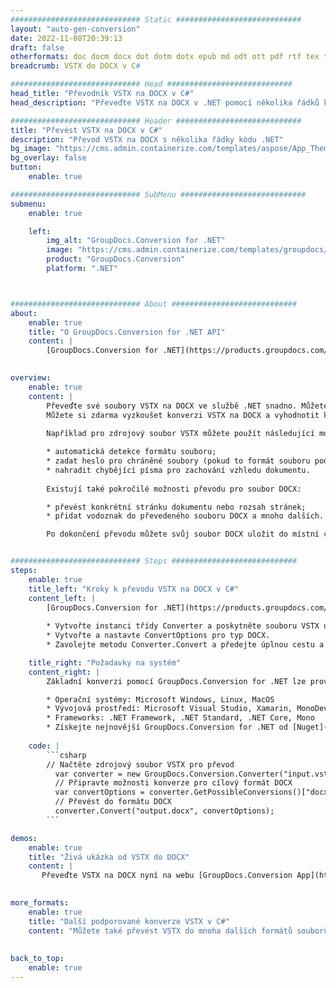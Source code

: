```yaml
---
############################# Static ############################
layout: "auto-gen-conversion"
date: 2022-11-08T20:39:13
draft: false
otherformats: doc docm docx dot dotm dotx epub md odt ott pdf rtf tex txt vdx vsdm vsdx vssm vssx vstm vstx vsx vtx xps
breadcrumb: VSTX do DOCX v C#

############################# Head ############################
head_title: "Převodník VSTX na DOCX v C#"
head_description: "Převeďte VSTX na DOCX v .NET pomocí několika řádků kódu. Použijte rozhraní GroupDocs Document Conversion API k převodu více než 160 formátů souborů."

############################# Header ############################
title: "Převést VSTX na DOCX v C#"
description: "Převod VSTX na DOCX s několika řádky kódu .NET"
bg_image: "https://cms.admin.containerize.com/templates/aspose/App_Themes/V3/images/bg/header1.png"
bg_overlay: false
button:
    enable: true

############################# SubMenu ############################
submenu:
    enable: true

    left:
        img_alt: "GroupDocs.Conversion for .NET"
        image: "https://cms.admin.containerize.com/templates/groupdocs/images/product-logos/90x90-noborder/groupdocs-conversion-net.png"
        product: "GroupDocs.Conversion"
        platform: ".NET"



############################# About ############################
about:
    enable: true
    title: "O GroupDocs.Conversion for .NET API"
    content: |
        [GroupDocs.Conversion for .NET](https://products.groupdocs.com/conversion/net/) lze použít k převodu formátů Microsoft Word, Excel, PowerPoint, PDF, Visio a dalších. GroupDocs.Conversion je samostatné API, které je vhodné pro back-endové a interní systémy, kde je vyžadován vysoký výkon. Není závislý na žádném softwaru, jako je Microsoft nebo Open Office.
    

overview:
    enable: true
    content: |
        Převeďte své soubory VSTX na DOCX ve službě .NET snadno. Můžete použít pouze několik C# řádků kódu na libovolné platformě dle vašeho výběru, jako je - Windows, Linux, macOS.
        Můžete si zdarma vyzkoušet konverzi VSTX na DOCX a vyhodnotit kvalitu výsledků konverze. Spolu s jednoduchými scénáři konverze souborů můžete vyzkoušet pokročilejší možnosti pro načtení zdrojového VSTX souboru a pro uložení výstupního DOCX výsledku. 
        
        Například pro zdrojový soubor VSTX můžete použít následující možnosti načtení:

        * automatická detekce formátu souboru;
        * zadat heslo pro chráněné soubory (pokud to formát souboru podporuje);
        * nahradit chybějící písma pro zachování vzhledu dokumentu.
        
        Existují také pokročilé možnosti převodu pro soubor DOCX:

        * převést konkrétní stránku dokumentu nebo rozsah stránek;
        * přidat vodoznak do převedeného souboru DOCX a mnoho dalších.

        Po dokončení převodu můžete svůj soubor DOCX uložit do místní cesty k souboru nebo do jakéhokoli úložiště třetí strany, jako je FTP, Amazon S3, Disk Google, Dropbox atd. Vezměte prosím na vědomí – převést VSTX na {{ TO}} není potřeba instalovat žádný další software – jako MS Office, Open Office, Adobe Acrobat Reader atd.


############################# Steps ############################
steps:
    enable: true
    title_left: "Kroky k převodu VSTX na DOCX v C#"
    content_left: |
        [GroupDocs.Conversion for .NET](https://products.groupdocs.com/conversion/net/) usnadňuje vývojářům převod souboru VSTX na DOCX pomocí několika řádků kódu.
        
        * Vytvořte instanci třídy Converter a poskytněte souboru VSTX úplnou cestu
        * Vytvořte a nastavte ConvertOptions pro typ DOCX.
        * Zavolejte metodu Converter.Convert a předejte úplnou cestu a formát (DOCX) jako parametr

    title_right: "Požadavky na systém"
    content_right: |
        Základní konverzi pomocí GroupDocs.Conversion for .NET lze provést v několika jednoduchých krocích. Naše API jsou podporována na všech hlavních platformách a operačních systémech. Před spuštěním níže uvedeného kódu se ujistěte, že máte v systému nainstalovány následující předpoklady.

        * Operační systémy: Microsoft Windows, Linux, MacOS
        * Vývojová prostředí: Microsoft Visual Studio, Xamarin, MonoDevelop
        * Frameworks: .NET Framework, .NET Standard, .NET Core, Mono
        * Získejte nejnovější GroupDocs.Conversion for .NET od [Nuget](https://www.nuget.org/packages/groupdocs.conversion)
         
    code: |
        ```csharp    
        // Načtěte zdrojový soubor VSTX pro převod
          var converter = new GroupDocs.Conversion.Converter("input.vstx");
          // Připravte možnosti konverze pro cílový formát DOCX
          var convertOptions = converter.GetPossibleConversions()["docx"].ConvertOptions;
          // Převést do formátu DOCX
          converter.Convert("output.docx", convertOptions);
        ```

demos:
    enable: true
    title: "Živá ukázka od VSTX do DOCX"
    content: |
       Převeďte VSTX na DOCX nyní na webu [GroupDocs.Conversion App](https://products.groupdocs.app/conversion/family). Online demo má následující výhody
          

more_formats:
    enable: true
    title: "Další podporované konverze VSTX v C#"
    content: "Můžete také převést VSTX do mnoha dalších formátů souborů. Podívejte se prosím na níže uvedený seznam."
       
       
back_to_top:
    enable: true
---
```

